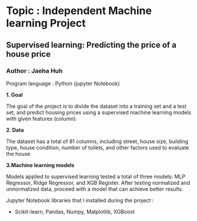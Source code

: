 # Topic : Independent Machine learning Project 

## Supervised learning: Predicting the price of a house price

### Author : Jaeha Huh

Program language : Python (jupyter Notebook)

**1. Goal**

The goal of the project is to divide the dataset into a training set and a test set, and 
predict housing prices using a supervised machine learning models with given features 
(column).

**2. Data**

The dataset has a total of 81 columns, including street, house size, building type, 
house condition, number of toilets, and other factors used to evaluate the house


**3.Machine learning models**

Models applied to supervised learning tested a total of three models: MLP 
Regressor, Ridge Regressor, and XGB Register. After testing normalized and unnormalized 
data, proceed with a model that can achieve better results.




Jupyter Notebook libraries that I installed during the project :
- Scikit-learn, Pandas, Numpy, Matplotlib, XGBoost 



